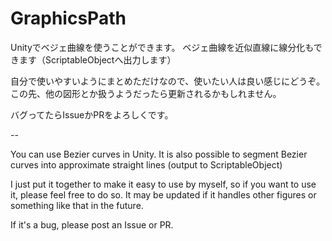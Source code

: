 # GraphicsPath

Unityでベジェ曲線を使うことができます。
ベジェ曲線を近似直線に線分化もできます（ScriptableObjectへ出力します）

自分で使いやすいようにまとめただけなので、使いたい人は良い感じにどうぞ。
この先、他の図形とか扱うようだったら更新されるかもしれません。

バグってたらIssueかPRをよろしくです。

--

You can use Bezier curves in Unity.
It is also possible to segment Bezier curves into approximate straight lines (output to ScriptableObject)

I just put it together to make it easy to use by myself, so if you want to use it, please feel free to do so.
It may be updated if it handles other figures or something like that in the future.

If it's a bug, please post an Issue or PR.

